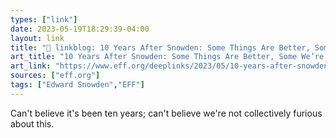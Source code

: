 ```yaml
---
types: ["link"]
date: 2023-05-19T18:29:39-04:00
layout: link
title: "🔗 linkblog: 10 Years After Snowden: Some Things Are Better, Some We’re Still Fighting For | Electronic Frontier Foundation'"
art_title: "10 Years After Snowden: Some Things Are Better, Some We’re Still Fighting For | Electronic Frontier Foundation"
art_link: "https://www.eff.org/deeplinks/2023/05/10-years-after-snowden-some-things-are-better-some-were-still-fighting"
sources: ["eff.org"]
tags: ["Edward Snowden","EFF"]
---
```

Can't believe it's been ten years; can't believe we're not collectively furious about this.  
 
